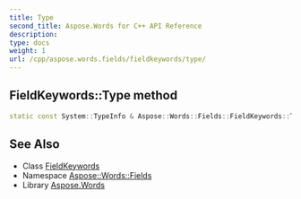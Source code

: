 ```yaml
---
title: Type
second_title: Aspose.Words for C++ API Reference
description: 
type: docs
weight: 1
url: /cpp/aspose.words.fields/fieldkeywords/type/
---
```

## FieldKeywords::Type method




```cpp
static const System::TypeInfo & Aspose::Words::Fields::FieldKeywords::Type()
```

## See Also

* Class [FieldKeywords](../)
* Namespace [Aspose::Words::Fields](../../)
* Library [Aspose.Words](../../../)
